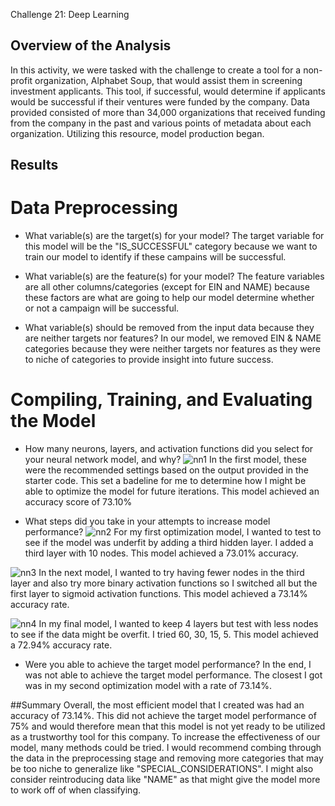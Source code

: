 Challenge 21: Deep Learning

## Overview of the Analysis
In this activity, we were tasked with the challenge to create a tool for a non-profit organization, Alphabet Soup, that would assist them in screening investment applicants. This tool, if successful, would determine if applicants would be successful if their ventures were funded by the company. Data provided consisted of more than 34,000 organizations that received funding from the company in the past and various points of metadata about each organization. Utilizing this resource, model production began. 

## Results
# Data Preprocessing
* What variable(s) are the target(s) for your model?
  The target variable for this model will be the "IS_SUCCESSFUL" category because we want to train our model to identify if these campains will be successful.

* What variable(s) are the feature(s) for your model?
  The feature variables are all other columns/categories (except for EIN and NAME) because these factors are what are going to help our model determine whether or not a campaign will be successful.

* What variable(s) should be removed from the input data because they are neither targets nor features?
  In our model, we removed EIN & NAME categories because they were neither targets nor features as they were to niche of categories to provide insight into future success.

# Compiling, Training, and Evaluating the Model
* How many neurons, layers, and activation functions did you select for your neural network model, and why?
![nn1](https://github.com/morgantudor/deep-learning-challenge21/assets/142123616/f49797fb-1eeb-44dd-babf-e8050f341a7d)
In the first model, these were the recommended settings based on the output provided in the starter code. This set a badeline for me to determine how I might be able to optimize the model for future iterations. This model achieved an accuracy score of 73.10%
  
* What steps did you take in your attempts to increase model performance?
![nn2](https://github.com/morgantudor/deep-learning-challenge21/assets/142123616/e1d77464-40ff-4e13-9849-11457af9734a)
For my first optimization model, I wanted to test to see if the model was underfit by adding a third hidden layer. I added a third layer with 10 nodes. This model achieved a 73.01% accuracy.

![nn3](https://github.com/morgantudor/deep-learning-challenge21/assets/142123616/a5349409-b63b-42f1-9d86-0555b15f1197)
In the next model, I wanted to try having fewer nodes in the third layer and also try more binary activation functions so I switched all but the first layer to sigmoid activation functions. This model achieved a 73.14% accuracy rate.

![nn4](https://github.com/morgantudor/deep-learning-challenge21/assets/142123616/6f95216b-aa88-4d7e-a0a1-26195fd2b887)
In my final model, I wanted to keep 4 layers but test with less nodes to see if the data might be overfit. I tried 60, 30, 15, 5. This model achieved a 72.94% accuracy rate.

* Were you able to achieve the target model performance?
In the end, I was not able to achieve the target model performance. The closest I got was in my second optimization model with a rate of 73.14%.

##Summary
Overall, the most efficient model that I created was had an accuracy of 73.14%. This did not achieve the target model performance of 75% and would therefore mean that this model is not yet ready to be utilized as a trustworthy tool for this company. To increase the effectiveness of our model, many methods could be tried. I would recommend combing through the data in the preprocessing stage and removing more categories that may be too niche to generalize like "SPECIAL_CONSIDERATIONS". I might also consider reintroducing data like "NAME" as that might give the model more to work off of when classifying. 

